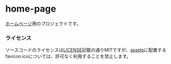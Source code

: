 # home-page

[ホームページ](https://tools.ajizablg.com/)用のプロジェクトです。


### ライセンス
ソースコードのライセンスは[LICENSE](https://github.com/st-user/home-page/blob/master/LICENSE)記載の通りMITですが、[assets](https://github.com/st-user/home-page/tree/master/static)に配置するfavicon.icoについては、許可なく利用することを禁止します。
